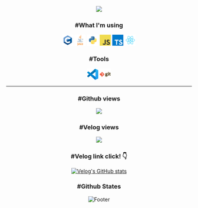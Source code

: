 <div align="center">
  <img src="https://capsule-render.vercel.app/api?type=waving&color=0:ff7e5f,100:feb47b&height=200&section=header&text=55soup!&fontSize=80" />
  <h3>#What I'm using</h3>
<p>
  <code><img height="30" src="https://raw.githubusercontent.com/github/explore/80688e429a7d4ef2fca1e82350fe8e3517d3494d/topics/c/c.png"></code>
  <code><img height="30" src="https://raw.githubusercontent.com/github/explore/80688e429a7d4ef2fca1e82350fe8e3517d3494d/topics/java/java.png"></code>
  <code><img height="30" src="https://raw.githubusercontent.com/github/explore/80688e429a7d4ef2fca1e82350fe8e3517d3494d/topics/python/python.png"></code>
  <code><img height="30" src="https://raw.githubusercontent.com/github/explore/80688e429a7d4ef2fca1e82350fe8e3517d3494d/topics/javascript/javascript.png"></code>
  <code><img height="30" src="https://raw.githubusercontent.com/github/explore/80688e429a7d4ef2fca1e82350fe8e3517d3494d/topics/typescript/typescript.png"></code>
  <code><img height="30" src="https://raw.githubusercontent.com/github/explore/80688e429a7d4ef2fca1e82350fe8e3517d3494d/topics/react/react.png"></code>
</p>

<h3>#Tools</h3>
<p>
  <code><img height="30" src="https://raw.githubusercontent.com/github/explore/80688e429a7d4ef2fca1e82350fe8e3517d3494d/topics/visual-studio-code/visual-studio-code.png"></code>
  <code><img height="30" src="https://raw.githubusercontent.com/github/explore/80688e429a7d4ef2fca1e82350fe8e3517d3494d/topics/git/git.png"></code>
  

<!--[![Top Langs](https://github-readme-stats.vercel.app/api/top-langs/?username=55soup)](https://github.com/55soup/github-readme-stats)-->

---
</p>

<h3>#Github views</h3>
<a href="https://github.com/55soup"><img src="https://hits.seeyoufarm.com/api/count/incr/badge.svg?url=https%3A%2F%2Fgithub.com%2Fseondal&count_bg=%23000000&title_bg=%23000000&icon=github.svg&icon_color=%23E7E7E7&title=GitHub&edge_flat=false)"/></a>
<br />
<h3>#Velog views</h3>
<a href="https://hits.seeyoufarm.com"><img src="https://hits.seeyoufarm.com/api/count/incr/badge.svg?url=https%3A%2F%2Fvelog.io%2F%4055soup&count_bg=%2320C997&title_bg=%2320C997&icon=airplayvideo.svg&icon_color=%23000000&title=velog&edge_flat=false"/></a>

<h3>#Velog link click! 👇</h3>

[![Velog's GitHub stats](https://velog-readme-stats.vercel.app/api?name=55soup)](https://velog.io/@55soup)
<h3>#Github States</h3>

<!--![Anurag's GitHub stats](https://github-readme-stats.vercel.app/api?username=55soup&show_icons=true&theme=onedark)-->

![Footer](https://capsule-render.vercel.app/api?type=waving&color=0:ff7e5f,100:feb47b&height=200&section=footer)
<!---
55soup/55soup is a ✨ special ✨ repository because its `README.md` (this file) appears on your GitHub profile.
You can click the Preview link to take a look at your changes.
--->
</div>
